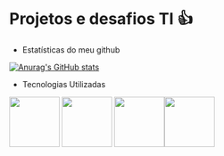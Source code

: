 # Projetos e desafios TI 👍 

* Estatísticas do meu github

[![Anurag's GitHub stats](https://github-readme-stats.vercel.app/api?username=gabrielxla)](https://github.com/gabrielxla/github-readme-stats)

* Tecnologias Utilizadas

<img src="https://img.icons8.com/?size=100&id=20909&format=png&color=000000" widht=90 height=90> <img src="https://img.icons8.com/?size=100&id=13679&format=png&color=000000" widht=90 height=90> <img src="https://img.icons8.com/?size=100&id=17842&format=png&color=000000" widht=90 height=90><img src="https://img.icons8.com/?size=100&id=tpIcYSg4KMn0&format=png&color=000000" widht=90 height=90>




<!--9656c64732e696f2f62616https://camo.githubusercontent.com/7eefb2ba052806d8a9ce69863c2eeb3b03cd5935ead7bd2e9245ae2e705a1adf/68747470733a2f2f696d672e73686
**gabrielxla/gabrielxla** is a ✨ _special_ ✨ repository because its `README.md` (this file) appears on your GitHub profile.

Here are some ideas to get you started:

- 🔭 I’m currently working on ...
- 🌱 I’m currently learning ...
- 👯 I’m looking to collaborate on ...
- 🤔 I’m looking for help with ...
- 💬 Ask me about ...
- 📫 How to reach me: ...
- 😄 Pronouns: ...
- ⚡ Fun fact: ...
-->
